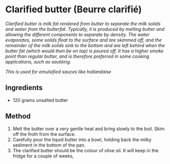 # Clarified butter (Beurre clarifié)

*Clarified butter is milk fat rendered from butter to separate the milk solids and water from the butterfat. Typically, it is produced by melting butter and allowing the different components to separate by density. The water evaporates, some solids float to the surface and are skimmed off, and the remainder of the milk solids sink to the bottom and are left behind when the butter fat (which would then be on top) is poured off. It has a higher smoke point than regular butter, and is therefore preferred in some cooking applications, such as sautéing.*

*This is used for emulsified sauces like hollandaise*

## Ingredients
- 120 grams unsalted butter 

## Method
1. Melt the butter over a very gentle heat and bring slowly to the boil. Skim off the froth from the surface.
1. Carefully pour the liquid butter into a bowl, holding back the milky sediment in the bottom of the pan.
1. The clarified butter should be the colour of olive oil. It will keep in the fridge for a couple of weeks,
